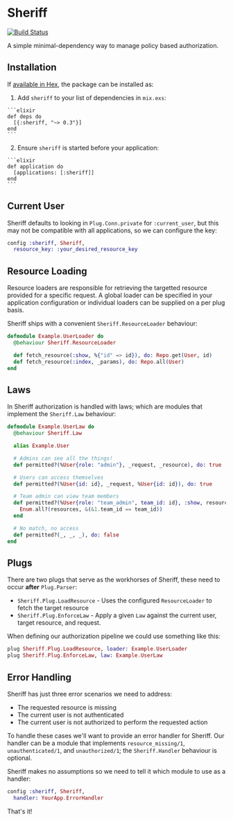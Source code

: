 # Sheriff
[![Build Status](https://travis-ci.org/doomspork/sheriff.svg?branch=master)](https://travis-ci.org/doomspork/sheriff)

A simple minimal-dependency way to manage policy based authorization.

## Installation

If [available in Hex](https://hex.pm/docs/publish), the package can be installed as:

  1. Add `sheriff` to your list of dependencies in `mix.exs`:

    ```elixir
    def deps do
      [{:sheriff, "~> 0.3"}]
    end
    ```

  2. Ensure `sheriff` is started before your application:

    ```elixir
    def application do
      [applications: [:sheriff]]
    end
    ```

## Current User

Sheriff defaults to looking in `Plug.Conn.private` for `:current_user`, but this may not be compatible with all applications, so we can configure the key:

```elixir
config :sheriff, Sheriff,
  resource_key: :your_desired_resource_key
```

## Resource Loading

Resource loaders are responsible for retrieving the targetted resource provided for a specific request.  A global loader can be specified in your application configuration or individual loaders can be supplied on a per plug basis.

Sheriff ships with a convenient `Sheriff.ResourceLoader` behaviour:

```elixir
defmodule Example.UserLoader do
  @behaviour Sheriff.ResourceLoader

  def fetch_resource(:show, %{"id" => id}), do: Repo.get(User, id)
  def fetch_resource(:index, _params), do: Repo.all(User)
end

```

## Laws

In Sheriff authorization is handled with laws; which are modules that implement the `Sheriff.Law` behaviour:

```elixir
defmodule Example.UserLaw do
  @behaviour Sheriff.Law

  alias Example.User

  # Admins can see all the things!
  def permitted?(%User{role: "admin"}, _request, _resource), do: true

  # Users can access themselves
  def permitted?(%User{id: id}, _request, %User{id: id}), do: true

  # Team admin can view team members
  def permitted?(%User{role: "team_admin", team_id: id}, :show, resources) do
    Enum.all?(resources, &(&1.team_id == team_id))
  end

  # No match, no access
  def permitted?(_, _, _), do: false
end
```

## Plugs

There are two plugs that serve as the workhorses of Sheriff, these need to occur __after__ `Plug.Parser`:

+ `Sheriff.Plug.LoadResource` - Uses the configured `ResourceLoader` to fetch the target resource
+ `Sheriff.Plug.EnforceLaw` - Apply a given `Law` against the current user, target resource, and request.

When defining our authorization pipeline we could use something like this:

```elixir
plug Sheriff.Plug.LoadResource, loader: Example.UserLoader
plug Sheriff.Plug.EnforceLaw, law: Example.UserLaw
```

## Error Handling

Sheriff has just three error scenarios we need to address:

+ The requested resource is missing
+ The current user is not authenticated
+ The current user is not authorized to perform the requested action

To handle these cases we'll want to provide an error handler for Sheriff.  Our handler can be a module that
implements `resource_missing/1`, `unauthenticated/1`, and `unauthorized/1`; the `Sheriff.Handler` behaviour is optional.

Sheriff makes no assumptions so we need to tell it which module to use as a handler:

```elixir
config :sheriff, Sheriff,
  handler: YourApp.ErrorHandler
```

That's it!
